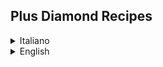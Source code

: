 ## Plus Diamond Recipes

<details>
<summary>Italiano</summary>

**Questo Datapack aggiunge nuove ricette per ottenere i diamanti.**

Nel Minecraft vanilla, i diamanti si trovano solo minando in profondità nel sottosuolo o tramite loot in strutture rare.  

Con questo datapack puoi ottenere i diamanti attraverso **ricette aggiuntive**, che rendono il processo meno difficile e più accessibile.

</details>

<details>
<summary>English</summary>

**This Datapack adds new recipes for obtaining diamonds.**

In vanilla Minecraft, diamonds can only be found by mining deep underground or as loot in rare structures.  

With this datapack, you can obtain diamonds through **additional recipes** that make the process less difficult and more accessible.

</details>
